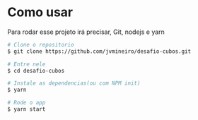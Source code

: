 <h1>Como usar</h1>

Para rodar esse projeto irá precisar, Git, nodejs e yarn

```bash
# Clone o repositorio
$ git clone https://github.com/jvmineiro/desafio-cubos.git

# Entre nele
$ cd desafio-cubos

# Instale as dependencias(ou com NPM init)
$ yarn

# Rode o app
$ yarn start
```
